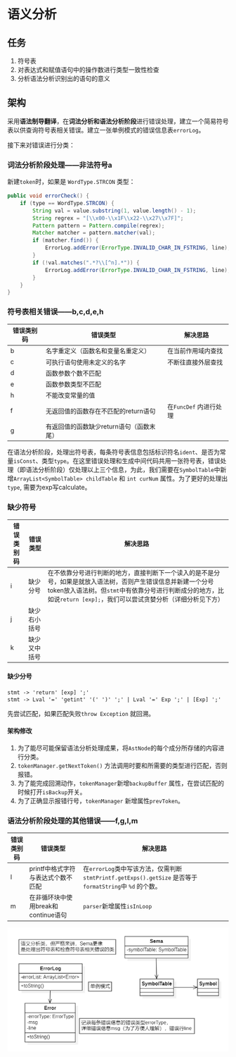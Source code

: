 # 语义分析
## 任务
1. 符号表
2. 对表达式和赋值语句中的操作数进行类型一致性检查
3. 分析语法分析识别出的语句的意义

## 架构

采用**语法制导翻译**，在**词法分析和语法分析阶段**进行错误处理，建立一个简易符号表以供查询符号表相关错误。建立一张单例模式的错误信息表`errorLog`。

接下来对错误进行分类：

### 词法分析阶段处理——非法符号a

新建`token`时，如果是 `WordType.STRCON` 类型：

```java
public void errorCheck() {
    if (type == WordType.STRCON) {
        String val = value.substring(1, value.length() - 1);
        String regrex = "[\\x00-\\x1F\\x22-\\x27\\x7F]";
        Pattern pattern = Pattern.compile(regrex);
        Matcher matcher = pattern.matcher(val);
        if (matcher.find()) {
            ErrorLog.addError(ErrorType.INVALID_CHAR_IN_FSTRING, line);
        }
        if (!val.matches(".*?\\[^n].*")) {
            ErrorLog.addError(ErrorType.INVALID_CHAR_IN_FSTRING, line);
        }
    }
}
```

### 符号表相关错误——b,c,d,e,h

| 错误类别码 | 错误类型                                 | 解决思路               |
| ---------- | ---------------------------------------- | ---------------------- |
| b          | 名字重定义（函数名和变量名重定义）       | 在当前作用域内查找     |
| c          | 可执行语句使用未定义的名字               | 不断往直接外层查找     |
| d          | 函数参数个数不匹配                       |                        |
| e          | 函数参数类型不匹配                       |                        |
| h          | 不能改变常量的值                         |                        |
| f          | 无返回值的函数存在不匹配的return语句     | 在`FuncDef` 内进行处理 |
| g          | 有返回值的函数缺少return语句（函数末尾） |                        |

在语法分析阶段，处理出符号表，每条符号表信息包括标识符名`ident`、是否为常量`isConst`、类型`type`。在这里错误处理和生成中间代码共用一张符号表，错误处理（即语法分析阶段）仅处理以上三个信息，为此，我们需要在`SymbolTable`中新增`ArrayList<SymbolTable> childTable` 和 `int curNum` 属性。为了更好的处理出`type`,  需要为exp写calculate。

### 缺少符号

| 错误类别码 | 错误类型     | 解决思路                                                     |
| ---------- | ------------ | ------------------------------------------------------------ |
| i          | 缺少分号     | 在不依靠分号进行判断的地方，直接判断下一个读入的是不是分号，如果是就放入语法树，否则产生错误信息并新建一个分号token放入语法树。但`stmt`中有依靠分号进行判断成分的地方，比如说`return [exp];`，我们可以尝试贪婪分析（详细分析见下方） |
| j          | 缺少右小括号 |                                                              |
| k          | 缺少又中括号 |                                                              |

#### 缺少分号

```
stmt -> 'return' [exp] ';'
stmt -> Lval '=' 'getint' '(' ')' ';' | Lval '=' Exp ';' | [Exp] ';'
```

先尝试匹配，如果匹配失败`throw Exception` 就回溯。

#### 架构修改

1. 为了能尽可能保留语法分析处理成果，将`AstNode`的每个成分所存储的内容进行分类。
2. `tokenManager.getNextToken()` 方法调用时要和所需要的类型进行匹配，否则报错。
3. 为了能完成回溯动作，`tokenManager`新增`backupBuffer` 属性，在尝试匹配的时候打开`isBackup`开关。
4. 为了正确显示报错行号，`tokenManager` 新增属性`prevToken`。

### 语法分析阶段处理的其他错误——f,g,l,m

| 错误类别码 | 错误类型                            | 解决思路                                                     |
| ---------- | ----------------------------------- | ------------------------------------------------------------ |
| l          | printf中格式字符与表达式个数不匹配  | 在`errorLog`类中写该方法，仅需判断`stmtPrintf.getExps().getSize` 是否等于`formatString`中 `%d` 的个数。 |
| m          | 在非循环块中使用break和continue语句 | `parser`新增属性`isInLoop`                                   |

![img.png](img.png)